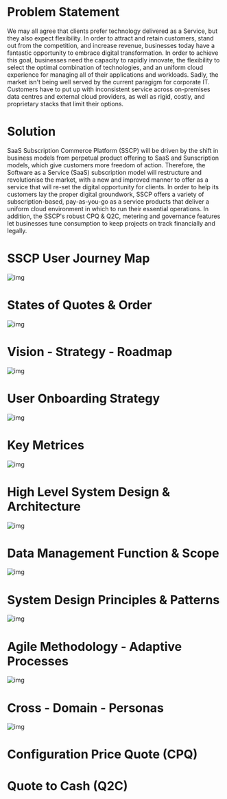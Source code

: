 # Problem Statement

We may all agree that clients prefer technology delivered as a Service, but they also expect flexibility. In order to attract and retain customers, stand out from the competition, and increase revenue, businesses today have a fantastic opportunity to embrace digital transformation. In order to achieve this goal, businesses need the capacity to rapidly innovate, the flexibility to select the optimal combination of technologies, and an uniform cloud experience for managing all of their applications and workloads. Sadly, the market isn't being well served by the current paragigm for corporate IT. Customers have to put up with inconsistent service across on-premises data centres and external cloud providers, as well as rigid, costly, and proprietary stacks that limit their options.

# Solution

SaaS Subscription Commerce Platform (SSCP) will be driven by the shift in business models from perpetual product offering to SaaS and Sunscription models, which give customers more freedom of action. Therefore, the Software as a Service (SaaS) subscription model will restructure and revolutionise the market, with a new and improved manner to offer as a service that will re-set the digital opportunity for clients. In order to help its customers lay the proper digital groundwork, SSCP offers a variety of subscription-based, pay-as-you-go as a service products that deliver a uniform cloud environment in which to run their essential operations. In addition, the SSCP's robust CPQ & Q2C, metering and governance features let businesses tune consumption to keep projects on track financially and legally.

# SSCP User Journey Map

![img](docs/images/SaaS_Subscription_Commerce_Platform.png)

# States of Quotes & Order

![img](docs/images/State-of-Quote-Order.png)

# Vision - Strategy - Roadmap

![img](docs/images/Vision-Strategy-Roadmap.png)

# User Onboarding Strategy

![img](docs/images/User-Onboarding-Strategy.png)

# Key Metrices

![img](docs/images/Key-Metrices.png)

# High Level System Design & Architecture

![img](docs/images/High-Level-System-Design-Architecture.png)

# Data Management Function & Scope

![img](docs/images/Data-Management-Function-Scope.png)

# System Design Principles & Patterns

![img](docs/images/System-Design-Principles-Patterns.png)

# Agile Methodology - Adaptive Processes

![img](docs/images/Agile-Methodology-Adaptive-Process.png)

# Cross - Domain - Personas

![img](docs/images/Cross-Domain-Personas.png)

# Configuration Price Quote (CPQ)


# Quote to Cash (Q2C) 
